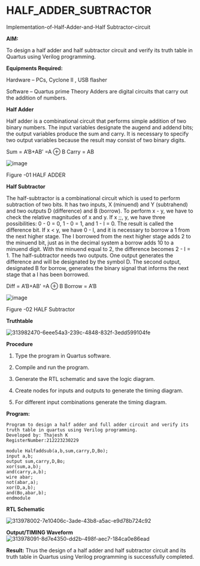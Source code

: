 # HALF_ADDER_SUBTRACTOR

Implementation-of-Half-Adder-and-Half Subtractor-circuit

**AIM:**

To design a half adder and half subtractor circuit and verify its truth table in Quartus using Verilog programming.

**Equipments Required:**

Hardware – PCs, Cyclone II , USB flasher 

Software – Quartus prime Theory Adders are digital circuits that carry out the addition of numbers.

**Half Adder**

Half adder is a combinational circuit that performs simple addition of two binary numbers. The input variables designate the augend and addend bits; the output variables produce the sum and carry. It is necessary to specify two output variables because the result may consist of two binary digits.

Sum = A’B+AB’ =A ⊕ B Carry = AB

![image](https://github.com/naavaneetha/HALF_ADDER_SUBTRACTOR/assets/154305477/bd4a0b2c-cdbc-4184-ab08-81578f121e1f)

Figure -01 HALF ADDER

**Half Subtractor**

The half-subtractor is a combinational circuit which is used to perform subtraction of two bits. It has two inputs, X (minuend) and Y (subtrahend) and two outputs D (difference) and B (borrow). To perform x - y, we have to check the relative magnitudes of x and y. If x ;;, y, we have three possibilities: 0 - 0 = 0, 1 - 0 = 1, and 1 - I = 0. The result is called the difference bit. If x < y, we have 0 - I, and it is necessary to borrow a 1 from the next higher stage. The I borrowed from the next higher stage adds 2 to the minuend bit, just as in the decimal system a borrow adds 10 to a minuend digit. With the minuend equal to 2, the difference becomes 2 - I = 1. The half-subtractor needs two outputs. One output generates the difference and will be designated by the symbol D. The second output, designated B for borrow, generates the binary signal that informs the next stage that a I has been borrowed. 

Diff = A’B+AB’ =A ⊕ B
Borrow = A’B

 ![image](https://github.com/naavaneetha/HALF_ADDER_SUBTRACTOR/assets/154305477/d76b099c-513f-4e7c-843a-e2fd028a531a)

Figure -02 HALF Subtractor

**Truthtable**

![313982470-6eee54a3-239c-4848-832f-3edd599104fe](https://github.com/23013633/HALF_ADDER_SUBTRACTOR/assets/150005961/ca7b820b-8d6b-4030-98e0-b1dca3dd6354)

**Procedure**

1.	Type the program in Quartus software.

2.	Compile and run the program.

3.	Generate the RTL schematic and save the logic diagram.

4.	Create nodes for inputs and outputs to generate the timing diagram.

5.	For different input combinations generate the timing diagram.


**Program:**
~~~
Program to design a half adder and full adder circuit and verify its truth table in quartus using Verilog programming.
Developed by: Thajesh K
RegisterNumber:212223230229

module Halfaddsub(a,b,sum,carry,D,Bo);
input a,b;
output sum,carry,D,Bo; 
xor(sum,a,b);
and(carry,a,b);
wire abar;
not(abar,a);
xor(D,a,b);
and(Bo,abar,b);
endmodule
~~~




**RTL Schematic**

![313978002-7e10406c-3ade-43b8-a5ac-e9d78b724c92](https://github.com/23013633/HALF_ADDER_SUBTRACTOR/assets/150005961/a05addf7-bde9-41b0-95f4-59097e4f70b3)


**Output/TIMING Waveform**
![313978091-8d7e4350-dd2b-498f-aec7-184ca0e86ead](https://github.com/23013633/HALF_ADDER_SUBTRACTOR/assets/150005961/a1d35f78-b240-4ef2-9442-9bc69f0896ce)

**Result:**
Thus the design of a half adder and half subtractor circuit and its truth table in Quartus using Verilog programming is successfully completed.

